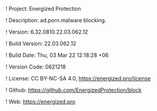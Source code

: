 ! Project: Energized Protection

! Description: ad.porn.malware blocking.

! Version: 6.32.0810.22.03.062.12

! Build Version: 22.03.062.12

! Build Date: Thu, 03 Mar 22 12:18:28 +06

! Version Code: 0621218

! License: CC BY-NC-SA 4.0, https://energized.pro/license

! Github: https://github.com/EnergizedProtection/block

! Web: https://energized.pro
